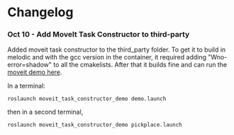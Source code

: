 # Changelog

### Oct 10 - Add MoveIt Task Constructor to third-party

Added moveit task constructor to the third_party folder.
To get it to build in melodic and with the gcc version in the container, it required adding "Wno-error=shadow" to all the cmakelists.
After that it builds fine and can run the [moveit demo here](https://ros-planning.github.io/moveit_tutorials/doc/moveit_task_constructor/moveit_task_constructor_tutorial.html).

In a terminal:
```
roslaunch moveit_task_constructor_demo demo.launch
```
then in a second terminal,
```
roslaunch moveit_task_constructor_demo pickplace.launch
```